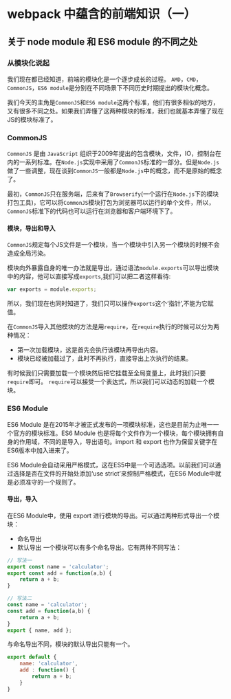 # webpack 中蕴含的前端知识（一）
## 关于 node module 和 ES6 module 的不同之处

### 从模块化说起

我们现在都已经知道，前端的模块化是一个逐步成长的过程。
`AMD`，`CMD`，`CommonJS`，`ES6 module`是分别在不同场景下不同历史时期提出的模块化概念。

我们今天的主角是`CommonJS`和`ES6 module`这两个标准，他们有很多相似的地方，又有很多不同之处。如果我们弄懂了这两种模块的标准，我们也就基本弄懂了现在JS的模块标准了。

### CommonJS

`CommonJS` 是由 `JavaScript` 组织于2009年提出的包含模块，文件，IO，控制台在内的一系列标准。在`Node.js`实现中采用了`CommonJS`标准的一部分。但是`Node.js`做了一些调整，现在谈到`CommonJS`一般都是`Node.js`中的概念，而不是原始的概念了。

最初，`CommonJS`只在服务端，后来有了`Browserify`(一个运行在`Node.js`下的模块打包工具)，它可以将`CommonJS`模块打包为浏览器可以运行的单个文件，所以，`CommonJS`标准下的代码也可以运行在浏览器和客户端环境下了。

#### 模块，导出和导入

`CommonJS`规定每个JS文件是一个模块，当一个模块中引入另一个模块的时候不会造成全局污染。

模块向外暴露自身的唯一办法就是导出，通过语法`module.exports`可以导出模块中的内容，他可以直接写成`exports`,我们可以把二者这样看待:
```javascript
var exports = module.exports;
```
所以，我们现在也同时知道了，我们只可以操作`exports`这个‘指针’,不能为它赋值。

在`CommonJS`导入其他模块的方法是用`require`，在`require`执行的时候可以分为两种情况：
- 第一次加载模块，这是首先会执行该模块再导出内容。
- 模块已经被加载过了，此时不再执行，直接导出上次执行的结果。

有时候我们只需要加载一个模块然后把它挂载至全局变量上，此时我们只要`require`即可。
`require`可以接受一个表达式，所以我们可以动态的加载一个模块。

### ES6 Module

ES6 Module 是在2015年才被正式发布的一项模块标准，这也是目前为止唯一一个官方的模块标准。ES6 Module 也是将每个文件作为一个模块，每个模块拥有自身的作用域，不同的是导入，导出语句。import 和 export 也作为保留关键字在ES6版本中加入进来了。

ES6 Module会自动采用严格模式，这在ES5中是一个可选选项。以前我们可以通过选择是否在文件的开始处添加‘use strict’来控制严格模式，在ES6 Module中就是必须准守的一个规则了。

#### 导出，导入

在ES6 Module中，使用 export 进行模块的导出。可以通过两种形式导出一个模块：
- 命名导出
- 默认导出
一个模块可以有多个命名导出。它有两种不同写法：
```javascript
// 写法一
export const name = 'calculator';
export const add = function(a,b) {
    return a + b;
}

// 写法二
const name = 'calculator';
const add = function(a,b) {
    return a + b;
}
export { name, add };
```

与命名导出不同，模块的默认导出只能有一个。

```javascript
export default {
    name: 'calculator',
    add : function() {
        return a + b;
    }
}
```